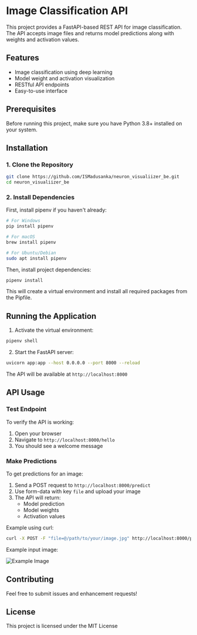 # Image Classification API

This project provides a FastAPI-based REST API for image classification. The API accepts image files and returns model predictions along with weights and activation values.

## Features

- Image classification using deep learning
- Model weight and activation visualization
- RESTful API endpoints
- Easy-to-use interface

## Prerequisites

Before running this project, make sure you have Python 3.8+ installed on your system.

## Installation

### 1. Clone the Repository

```bash
git clone https://github.com/ISMadusanka/neuron_visualiizer_be.git
cd neuron_visualiizer_be
```

### 2. Install Dependencies

First, install pipenv if you haven't already:

```bash
# For Windows
pip install pipenv

# For macOS
brew install pipenv

# For Ubuntu/Debian
sudo apt install pipenv
```

Then, install project dependencies:

```bash
pipenv install
```

This will create a virtual environment and install all required packages from the Pipfile.

## Running the Application

1. Activate the virtual environment:
```bash
pipenv shell
```

2. Start the FastAPI server:
```bash
uvicorn app:app --host 0.0.0.0 --port 8000 --reload
```

The API will be available at `http://localhost:8000`

## API Usage

### Test Endpoint

To verify the API is working:
1. Open your browser
2. Navigate to `http://localhost:8000/hello`
3. You should see a welcome message

### Make Predictions

To get predictions for an image:

1. Send a POST request to `http://localhost:8000/predict`
2. Use form-data with key `file` and upload your image
3. The API will return:
   - Model prediction
   - Model weights
   - Activation values

Example using curl:
```bash
curl -X POST -F "file=@/path/to/your/image.jpg" http://localhost:8000/predict
```

Example input image:

![Example Image](https://www.researchgate.net/profile/Creto-Vidal/publication/321174607/figure/fig3/AS:806993333850113@1569413612260/Example-of-a-MNIST-input-An-image-is-passed-to-the-network-as-a-matrix-of-28-by-28.png)



## Contributing

Feel free to submit issues and enhancement requests!

## License

This project is licensed under the MIT License
